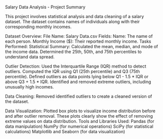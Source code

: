 Salary Data Analysis - Project Summary

This project involves statistical analysis and data cleaning of a salary dataset. The dataset contains names of individuals along with their corresponding monthly incomes.

Dataset Overview:
File Name: Salary Data.csv
Fields:
Name: The name of each person.
Monthly Income ($): Their reported monthly income.
Tasks Performed:
Statistical Summary:
Calculated the mean, median, and mode of the income data.
Determined the 25th, 50th, and 75th percentiles to understand data spread.

Outlier Detection:
Used the Interquartile Range (IQR) method to detect outliers.
Computed the IQR using Q1 (25th percentile) and Q3 (75th percentile).
Defined outliers as data points lying below Q1 - 1.5 * IQR or above Q3 + 1.5 * IQR.
Identified and removed extreme outliers, including unusually high incomes.

Data Cleaning:
Removed identified outliers to create a cleaned version of the dataset.

Data Visualization:
Plotted box plots to visualize income distribution before and after outlier removal.
These plots clearly show the effect of removing extreme values on data distribution.
Tools and Libraries Used:
Pandas (for data manipulation)
NumPy (for numerical operations)
SciPy (for statistical calculations)
Matplotlib and Seaborn (for data visualization)
